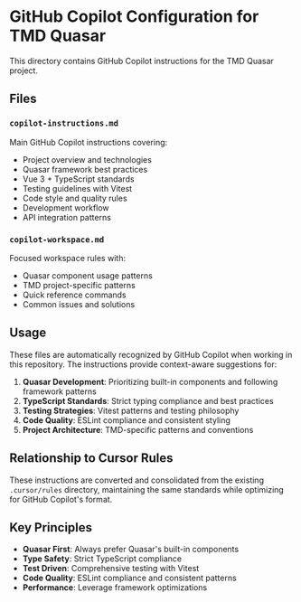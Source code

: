 # GitHub Copilot Configuration for TMD Quasar

This directory contains GitHub Copilot instructions for the TMD Quasar project.

## Files

### `copilot-instructions.md`
Main GitHub Copilot instructions covering:
- Project overview and technologies
- Quasar framework best practices  
- Vue 3 + TypeScript standards
- Testing guidelines with Vitest
- Code style and quality rules
- Development workflow
- API integration patterns

### `copilot-workspace.md`
Focused workspace rules with:
- Quasar component usage patterns
- TMD project-specific patterns
- Quick reference commands
- Common issues and solutions

## Usage

These files are automatically recognized by GitHub Copilot when working in this repository. The instructions provide context-aware suggestions for:

1. **Quasar Development**: Prioritizing built-in components and following framework patterns
2. **TypeScript Standards**: Strict typing compliance and best practices
3. **Testing Strategies**: Vitest patterns and testing philosophy
4. **Code Quality**: ESLint compliance and consistent styling
5. **Project Architecture**: TMD-specific patterns and conventions

## Relationship to Cursor Rules

These instructions are converted and consolidated from the existing `.cursor/rules` directory, maintaining the same standards while optimizing for GitHub Copilot's format.

## Key Principles

- **Quasar First**: Always prefer Quasar's built-in components
- **Type Safety**: Strict TypeScript compliance
- **Test Driven**: Comprehensive testing with Vitest
- **Code Quality**: ESLint compliance and consistent patterns
- **Performance**: Leverage framework optimizations
